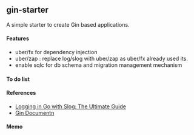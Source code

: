 ## gin-starter

A simple starter to create Gin based applications.

#### Features
- uber/fx for dependency injection
- uber/zap : replace log/slog with uber/zap as uber/fx already used its.
- enable sqlc for db schema and migration management mechanism

#### To do list

#### References
- [Logging in Go with Slog: The Ultimate Guide](https://betterstack.com/community/guides/logging/logging-in-go/)
- [Gin Documentn](https://gin-gonic.com/zh-cn/docs/examples/)

#### Memo
